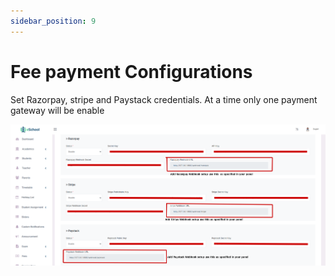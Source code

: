 ```yaml
---
sidebar_position: 9
---
```


# Fee payment Configurations

Set Razorpay, stripe and Paystack credentials. At a time only one payment gateway will be enable

![Fee Payment](../static/images/admin/13.png) 